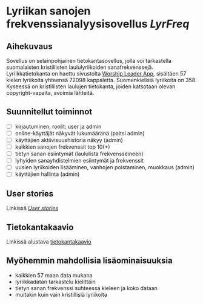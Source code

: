 # Lyriikan sanojen frekvenssianalyysisovellus *LyrFreq*

## Aihekuvaus

Sovellus on selainpohjainen tietokantasovellus, jolla voi tarkastella suomalaisten kristillisten laululyriikoiden sanafrekvenssejä.
Lyriikkatietokanta on haettu sivustolta [Worship Leader App](https://worshipleaderapp.com/en/download-song-database-opensong-openlp-and-quelea), sisältäen 57 kielen lyriikoita yhteensä 72098 kappaletta. Suomenkielisiä lyriikoita on 358. Kyseessä on kristillisten laulujen tietokanta, joiden katsotaan olevan copyright-vapaita, avoimia lähteitä.

## Suunnitellut toiminnot

- [ ] kirjautuminen, roolit: user ja admin
- [ ] online-käyttäjät näkyvät lukumääränä (paitsi admin)
- [ ] käyttäjien aktiivisuushistoria näkyy (admin)
- [ ] kaikkien sanojen frekvenssit top 10(+)
- [ ] tietyn sanan esiintymät (laululista frekvensseineen)
- [ ] lyhyiden sanayhdistelmien esiintymät ja frekvenssit
- [ ] uusien lyriikoiden lisääminen, vanhojen poistaminen, muokkaus (admin)
- [ ] käyttäjien hallinta (admin)

## User stories

Linkissä [*User stories*](https://github.com/gitjms/Lyriikka-analysaattori/tree/master/documentation/user_stories.md)

## Tietokantakaavio

Linkissä alustava [tietokantakaavio](https://github.com/gitjms/Lyriikka-analysaattori/blob/master/documentation/images/db-diagram.png)

## Myöhemmin mahdollisia lisäominaisuuksia

* kaikkien 57 maan data mukana
* lyriikkadatan tarkastelu kielittäin
* tietyn sanan frekvenssi suhteessa kieleen ja koko dataan
* muitakin kuin vain kristillisiä lyriikoita